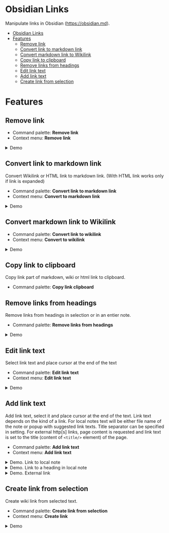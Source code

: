 # Obsidian Links

Manipulate links in Obsidian (https://obsidian.md).

- [Obsidian Links](#obsidian-links)
- [Features](#features)
  - [Remove link](#remove-link)
  - [Convert link to markdown link](#convert-link-to-markdown-link)
  - [Convert markdown link to Wikilink](#convert-markdown-link-to-wikilink)
  - [Copy link to clipboard](#copy-link-to-clipboard)
  - [Remove links from headings](#remove-links-from-headings)
  - [Edit link text](#edit-link-text)
  - [Add link text](#add-link-text)
  - [Create link from selection](#create-link-from-selection)


# Features

## Remove link

- Command palette: **Remove link**
- Context menu: **Remove link**
<details>
<summary>Demo</summary>

![remove link](docs/img/remove-link.gif)

</details>


## Convert link to markdown link

Convert Wikilink or HTML link to markdown link. (With HTML link works only if link is expanded)

- Command palette: **Convert link to markdown link**
- Context menu: **Convert to markdown link**

<details>
<summary>Demo</summary>

![convert to markdown link](docs/img/convert-to-markdown-link.gif)

</details>



## Convert markdown link to Wikilink
- Command palette: **Convert link to wikilink**
- Context menu: **Convert to wikilink**


<details>
<summary>Demo</summary>

![convert to markdown link](docs/img/convert-to-wikilink.gif)

</details>


## Copy link to clipboard

Copy link part of markdown, wiki or html link to clipboard.

- Command palette: **Copy link clipboard**

## Remove links from headings

Remove links from headings in selection or in an entier note.

- Command palette:  **Remove links from headings**

<details>
<summary>Demo</summary>

![convert to markdown link](docs/img/remove-links-from-headings.gif)

</details>

## Edit link text

Select link text and place cursor at the end of the text

- Command palette: **Edit link text**
- Context menu: **Edit link text**

<details>
<summary>Demo</summary>

![convert to markdown link](docs/img/edit-link-text.gif)

</details>

## Add link text
Add link text, select it and place cursor at the end of the text. 
Link text depends on the kind of a link. 
For local notes text will be either file name of the note or popup with suggested link texts. Title separator can be specified in setting. 
For external http[s] links, page content is requested and link text is set to the title (content of `<title/>` element) of the page.


- Command palette: **Add link text**
- Context menu: **Add link text**


<details>
<summary>Demo. Link to local note</summary>

![convert to markdown link](docs/img/add-link-text-local.gif)

</details>

<details>
<summary>Demo. Link to a heading in local note</summary>

![convert to markdown link](docs/img/add-link-text-local-heading.gif)

</details>

<details>
<summary>Demo. External link</summary>

![convert to markdown link](docs/img/add-link-text-external.gif)

</details>

## Create link from selection
Create wiki link from selected text.

- Command palette: **Create link from selection**
- Context menu: **Create link**


<details>
<summary>Demo</summary>

![convert to markdown link](docs/img/create-wikilink-from-selection.gif)

</details>

